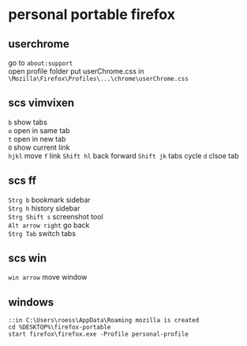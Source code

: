# personal portable firefox

## userchrome
go to `about:support`<br>
open profile folder
put userChrome.css in `\Mozilla\Firefox\Profiles\...\chrome\userChrome.css`

## scs vimvixen
`b` show tabs<br>
`o` open in same tab<br>
`t` open in new tab<br>
`O` show current link<br>
`hjkl` move
`f` link
`Shift hl` back forward
`Shift jk` tabs cycle
`d` clsoe tab

## scs ff
`Strg b` bookmark sidebar<br>
`Strg h` history sidebar<br>
`Strg Shift s` screenshot tool<br>
`Alt arrow right` go back<br>
`Strg Tab` switch tabs<br>


## scs win
`win arrow` move window<br>

## windows
```batch
::in C:\Users\roess\AppData\Roaming mozilla is created
cd %DESKTOP%\firefox-portable
start firefox\firefox.exe -Profile personal-profile
```

